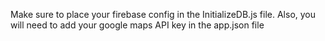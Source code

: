 Make sure to place your firebase config in the InitializeDB.js file.
Also, you will need to add your google maps API key in the app.json file